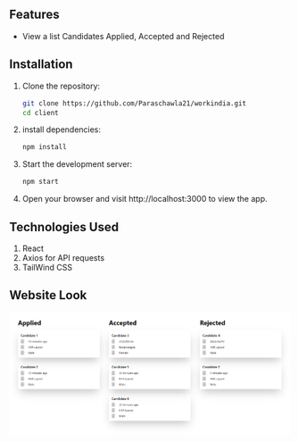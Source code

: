 ## Features

-   View a list Candidates Applied, Accepted and Rejected

## Installation

1. Clone the repository:

    ```bash
    git clone https://github.com/Paraschawla21/workindia.git
    cd client
    ```

2. install dependencies:

    ```bash
    npm install
    ```

3. Start the development server:

    ```bash
    npm start
    ```

4. Open your browser and visit http://localhost:3000 to view the app.

## Technologies Used

1. React
2. Axios for API requests
3. TailWind CSS

## Website Look

![Screenshot](image-1.png)

